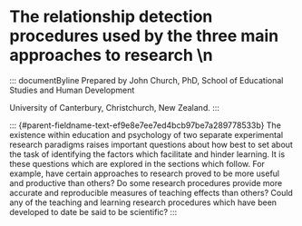 # The relationship detection procedures used by the three main approaches to research \n

::: documentByline
Prepared by John Church, PhD, School of Educational Studies and Human
Development

University of Canterbury, Christchurch, New Zealand.
:::

::: {#parent-fieldname-text-ef9e8e7ee7ed4bcb97be7a289778533b}
The existence within education and psychology of two separate
experimental research paradigms raises important questions about how
best to set about the task of identifying the factors which facilitate
and hinder learning. It is these questions which are explored in the
sections which follow. For example, have certain approaches to research
proved to be more useful and productive than others? Do some research
procedures provide more accurate and reproducible measures of teaching
effects than others? Could any of the teaching and learning research
procedures which have been developed to date be said to be scientific?
:::

